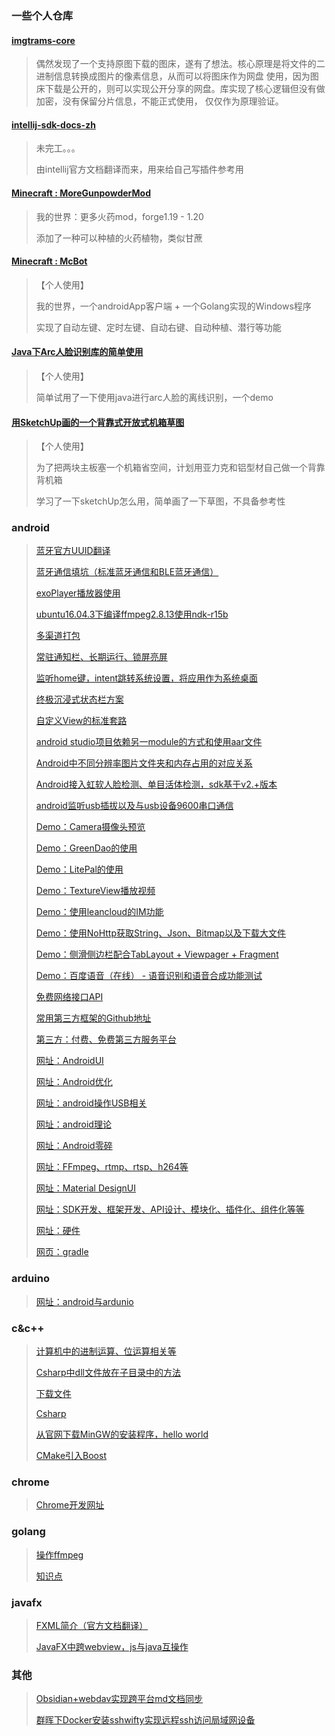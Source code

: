 ### 一些个人仓库

#### [imgtrams-core](https://github.com/ifsoar/imgtrans-core)
> 偶然发现了一个支持原图下载的图床，遂有了想法。核心原理是将文件的二进制信息转换成图片的像素信息，从而可以将图床作为网盘
> 使用，因为图床下载是公开的，则可以实现公开分享的网盘。库实现了核心逻辑但没有做加密，没有保留分片信息，不能正式使用，
> 仅仅作为原理验证。

#### [intellij-sdk-docs-zh](https://github.com/ifsoar/intellij-sdk-docs-zh) 
> 未完工。。。
> 
> 由intellij官方文档翻译而来，用来给自己写插件参考用

#### [Minecraft : MoreGunpowderMod](https://github.com/ifsoar/MoreGunpowderMod)
> 我的世界：更多火药mod，forge1.19 - 1.20
> 
> 添加了一种可以种植的火药植物，类似甘蔗

#### [Minecraft : McBot](https://github.com/ifsoar/McBot)
> 【个人使用】
> 
> 我的世界，一个androidApp客户端 + 一个Golang实现的Windows程序
> 
> 实现了自动左键、定时左键、自动右键、自动种植、潜行等功能

#### [Java下Arc人脸识别库的简单使用](https://github.com/ifsoar/ArcFaceDemo)
> 【个人使用】
> 
> 简单试用了一下使用java进行arc人脸的离线识别，一个demo

#### [用SketchUp画的一个背靠式开放式机箱草图](https://github.com/ifsoar/mini_case_sketch)
> 【个人使用】
> 
> 为了把两块主板塞一个机箱省空间，计划用亚力克和铝型材自己做一个背靠背机箱
> 
> 学习了一下sketchUp怎么用，简单画了一下草图，不具备参考性

### android

> [蓝牙官方UUID翻译](Android/蓝牙官方UUID翻译.md)
>
> [蓝牙通信填坑（标准蓝牙通信和BLE蓝牙通信）](Android/蓝牙通信填坑（标准蓝牙通信和BLE蓝牙通信）.md)
>
> [exoPlayer播放器使用](Android/exoPlayer播放器使用.md)
>
> [ubuntu16.04.3下编译ffmpeg2.8.13使用ndk-r15b](Android/ubuntu16.04.3下编译ffmpeg2.8.13使用ndk-r15b.md)
>
> [多渠道打包](Android/多渠道打包.md)
>
> [常驻通知栏、长期运行、锁屏亮屏](Android/常驻通知栏、长期运行、锁屏亮屏.md)
>
> [监听home键，intent跳转系统设置，将应用作为系统桌面](Android/监听home键，intent跳转系统设置，将应用作为系统桌面.md)
>
> [终极沉浸式状态栏方案](Android/终极沉浸式状态栏方案.md)
>
> [自定义View的标准套路](Android/自定义View的标准套路.md)
>
> [android studio项目依赖另一module的方式和使用aar文件](Android/android%20studio项目依赖另一module的方式和使用aar文件.md)
>
> [Android中不同分辨率图片文件夹和内存占用的对应关系](Android/Android中不同分辨率图片文件夹和内存占用的对应关系.md)
>
> [Android接入虹软人脸检测、单目活体检测，sdk基于v2.+版本](Android/Android接入虹软人脸检测、单目活体检测，sdk基于v2.+版本.md)
>
> [android监听usb插拔以及与usb设备9600串口通信](Android/Demo：android监听usb插拔以及与usb设备9600串口通信.md)
>
> [Demo：Camera摄像头预览](Android/Demo：Camera摄像头预览.md)
>
> [Demo：GreenDao的使用](Android/Demo：GreenDao的使用.md)
>
> [Demo：LitePal的使用](Android/Demo：LitePal的使用.md)
>
> [Demo：TextureView播放视频](Android/Demo：TextureView播放视频.md)
>
> [Demo：使用leancloud的IM功能](Android/Demo：使用leancloud的IM功能.md)
>
> [Demo：使用NoHttp获取String、Json、Bitmap以及下载大文件](Android/Demo：使用NoHttp获取String、Json、Bitmap以及下载大文件.md)
>
> [Demo：侧滑侧边栏配合TabLayout + Viewpager + Fragment](Android/Demo：侧滑侧边栏配合TabLayout%20+%20Viewpager%20+%20Fragment.md)
>
> [Demo：百度语音（在线） - 语音识别和语音合成功能测试](Android/Demo：百度语音（在线）%20-%20语音识别和语音合成功能测试.md)
>
> [免费网络接口API](Android/免费网络接口API.md)
>
> [常用第三方框架的Github地址](Android/常用第三方框架的Github地址.md)
>
> [第三方：付费、免费第三方服务平台](Android/第三方：付费、免费第三方服务平台.md)
> 
> [网址：AndroidUI](Android/网址：AndroidUI.md)
> 
> [网址：Android优化](Android/网址：Android优化.md)
> 
> [网址：android操作USB相关](Android/网址：android操作USB相关.md)
> 
> [网址：android理论](Android/网址：android理论.md)
> 
> [网址：Android零碎](Android/网址：Android零碎.md)
> 
> [网址：FFmpeg、rtmp、rtsp、h264等](Android/网址：FFmpeg、rtmp、rtsp、h264等.md)
> 
> [网址：Material DesignUI](Android/网址：Material%20DesignUI.md)
> 
> [网址：SDK开发、框架开发、API设计、模块化、插件化、组件化等等](Android/网址：SDK开发、框架开发、API设计、模块化、插件化、组件化等等.md)
> 
> [网址：硬件](Android/网址：硬件.md)
> 
> [网页：gradle](Android/网页：gradle.md)

### arduino

> [网址：android与ardunio](arduino/网址：android与ardunio.md)

### c&c++

> [计算机中的进制运算、位运算相关等](c/计算机中的进制运算、位运算相关等.md)
> 
> [Csharp中dll文件放在子目录中的方法](c/Csharp%20中dll文件放在子目录中的方法.md)
> 
> [下载文件](c/下载文件.md)
> 
> [Csharp](c/网址：C%20sharp.md)
> 
> [从官网下载MinGW的安装程序，hello world](c/从官网下载MinGW的安装程序.md)
> 
> [CMake引入Boost](c/引入Boost.md)

### chrome

>[Chrome开发网址](Chrome开发/网址.md)

### golang

> [操作ffmpeg](Golang/操作ffmpeg.md)
> 
> [知识点](Golang/知识点.md)

### javafx

> [FXML简介（官方文档翻译）](JavaFX/FXML简介（官方文档翻译）.md)
> 
> [JavaFX中跨webview，js与java互操作](JavaFX/JavaFX中跨webview，js与java互操作.md)

### 其他

> [Obsidian+webdav实现跨平台md文档同步](技术/Obsidian+webdav实现跨平台md文档同步.md)
> 
> [群晖下Docker安装sshwifty实现远程ssh访问局域网设备](技术/群晖下Docker安装sshwifty实现远程ssh访问局域网设备.md)